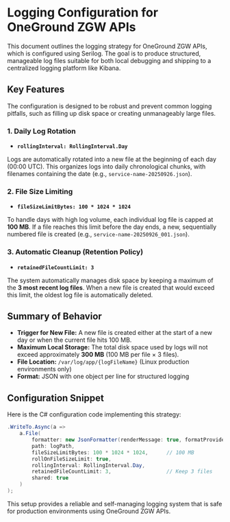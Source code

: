 # Logging Configuration for OneGround ZGW APIs

This document outlines the logging strategy for OneGround ZGW APIs, which is configured using Serilog. The goal is to produce structured, manageable log files suitable for both local debugging and shipping to a centralized logging platform like Kibana.

## Key Features

The configuration is designed to be robust and prevent common logging pitfalls, such as filling up disk space or creating unmanageably large files.

### 1. Daily Log Rotation

- **`rollingInterval: RollingInterval.Day`**

Logs are automatically rotated into a new file at the beginning of each day (00:00 UTC). This organizes logs into daily chronological chunks, with filenames containing the date (e.g., `service-name-20250926.json`).

### 2. File Size Limiting

- **`fileSizeLimitBytes: 100 * 1024 * 1024`**

To handle days with high log volume, each individual log file is capped at **100 MB**. If a file reaches this limit before the day ends, a new, sequentially numbered file is created (e.g., `service-name-20250926_001.json`).

### 3. Automatic Cleanup (Retention Policy)

- **`retainedFileCountLimit: 3`**

The system automatically manages disk space by keeping a maximum of the **3 most recent log files**. When a new file is created that would exceed this limit, the oldest log file is automatically deleted.

## Summary of Behavior

- **Trigger for New File:** A new file is created either at the start of a new day or when the current file hits 100 MB.
- **Maximum Local Storage:** The total disk space used by logs will not exceed approximately **300 MB** (100 MB per file &times; 3 files).
- **File Location:** `/var/log/app/{logFileName}` (Linux production environments only)
- **Format:** JSON with one object per line for structured logging

## Configuration Snippet

Here is the C# configuration code implementing this strategy:

```csharp
.WriteTo.Async(a =>
    a.File(
        formatter: new JsonFormatter(renderMessage: true, formatProvider: CultureInfo.CurrentCulture),
        path: logPath,
        fileSizeLimitBytes: 100 * 1024 * 1024,      // 100 MB
        rollOnFileSizeLimit: true,
        rollingInterval: RollingInterval.Day,
        retainedFileCountLimit: 3,                  // Keep 3 files
        shared: true
    )
);
```

This setup provides a reliable and self-managing logging system that is safe for production environments using OneGround ZGW APIs.
